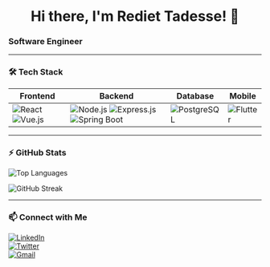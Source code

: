 <h1 align="center">Hi there, I'm Rediet Tadesse! 👋</h1>
<h3 align="left">Software Engineer</h3>

---

### 🛠 Tech Stack

| Frontend  | Backend | Database  | Mobile |
|-----------|---------|-----------|--------|
| ![React](https://img.shields.io/badge/React-20232A?style=for-the-badge&logo=react&logoColor=61DAFB) ![Vue.js](https://img.shields.io/badge/Vue.js-35495E?style=for-the-badge&logo=vuedotjs&logoColor=4FC08D) | ![Node.js](https://img.shields.io/badge/Node.js-43853D?style=for-the-badge&logo=node.js&logoColor=white) ![Express.js](https://img.shields.io/badge/Express.js-000000?style=for-the-badge&logo=express&logoColor=white) ![Spring Boot](https://img.shields.io/badge/Spring_Boot-6DB33F?style=for-the-badge&logo=spring-boot&logoColor=white) | ![PostgreSQL](https://img.shields.io/badge/PostgreSQL-316192?style=for-the-badge&logo=postgresql&logoColor=white) | ![Flutter](https://img.shields.io/badge/Flutter-02569B?style=for-the-badge&logo=flutter&logoColor=white) |

---

### ⚡ GitHub Stats

![Top Languages](https://github-readme-stats.vercel.app/api/top-langs/?username=RedietBT&layout=compact&theme=radical)

![GitHub Streak](https://github-readme-streak-stats.herokuapp.com/?user=RedietBT&theme=radical)

---

### 📫 Connect with Me

[![LinkedIn](https://img.shields.io/badge/LinkedIn-RedietTadesse-blue?style=for-the-badge&logo=linkedin)](https://www.linkedin.com/in/rediet-tadesse-432185309/)  
[![Twitter](https://img.shields.io/badge/Twitter-RedietTadesse-1DA1F2?style=for-the-badge&logo=twitter)](https://x.com/RedietBerh68956)  
[![Gmail](https://img.shields.io/badge/Gmail-RedietTadesse-red?style=for-the-badge&logo=gmail)](mailto:redietberhanu2@gmail.com)
